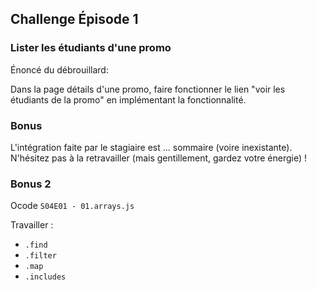 ## Challenge Épisode 1

### Lister les étudiants d'une promo

Énoncé du débrouillard: 

Dans la page détails d'une promo, faire fonctionner le lien "voir les étudiants de la promo" en implémentant la fonctionnalité.

### Bonus

L'intégration faite par le stagiaire est ... sommaire (voire inexistante). N'hésitez pas à la retravailler (mais gentillement, gardez votre énergie) !

### Bonus 2 

Ocode `S04E01 - 01.arrays.js`

Travailler : 
- `.find`
- `.filter`
- `.map`
- `.includes`

